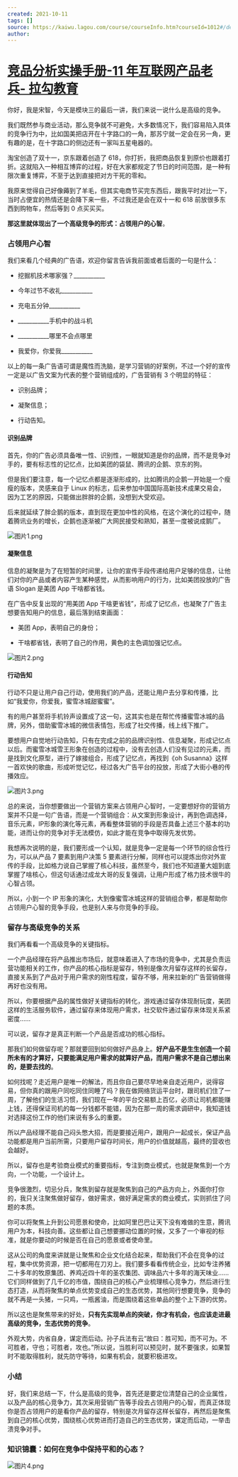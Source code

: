 ```yaml
---
created: 2021-10-11
tags: []
source: https://kaiwu.lagou.com/course/courseInfo.htm?courseId=1012#/detail/pc?id=8037
author: 
---
```


# [竞品分析实操手册-11 年互联网产品老兵- 拉勾教育](https://kaiwu.lagou.com/course/courseInfo.htm?courseId=1012#/detail/pc?id=8037)


你好，我是宋智，今天是模块三的最后一讲，我们来说一说什么是高级的竞争。

我们既然参与商业活动，那么竞争就不可避免，大多数情况下，我们容易陷入具体的竞争行为中，比如国美把店开在十字路口的一角，那苏宁就一定会在另一角，更有趣的是，在十字路口的侧边还有一家叫五星电器的。

淘宝创造了双十一，京东跟着创造了 618，你打折，我把商品恢复到原价也跟着打折。这就陷入一种相互博弈的过程，好在大家都规定了节日的时间范围，是一种有限次重复博弈，不至于达到直接把对方干死的零和。

我原来觉得自己好像薅到了羊毛，但其实电商节买完东西后，跟我平时对比一下， 当时占便宜的热情还是会降下来一些，不过我还是会在双十一和 618 前放很多东西到购物车，然后等到 0 点买买买。

**那这里就体现出了一个高级竞争的形式：占领用户的心智**。

### 占领用户心智

我们来看几个经典的广告语，欢迎你留言告诉我前面或者后面的一句是什么：

-   挖掘机技术哪家强？\_\_\_\_\_\_\_\_\_\_\_
    
-   今年过节不收礼\_\_\_\_\_\_\_\_\_\_\_
    
-   充电五分钟\_\_\_\_\_\_\_\_\_\_\_
    
-   \_\_\_\_\_\_\_\_\_\_\_手机中的战斗机
    
-   \_\_\_\_\_\_\_\_\_\_\_哪里不会点哪里
    
-   我爱你，你爱我\_\_\_\_\_\_\_\_\_\_\_
    

以上的每一条广告语可谓是魔性而洗脑，是学习营销的好案例，不过一个好的宣传一定是以广告文案为代表的整个营销组成的，广告营销有 3 个明显的特征：

-   识别品牌；
    
-   凝聚信息；
    
-   行动告知。
    

#### 识别品牌

首先，你的广告必须具备唯一性、识别性，一眼就知道是你的品牌，而不是竞争对手的，要有标志性的记忆点，比如美团的袋鼠、腾讯的企鹅、京东的狗。

但是我们要注意，每一个记忆点都是逐渐形成的，比如腾讯的企鹅一开始是一个瘦瘦的版本，灵感来自于 Linux 的标志，后来参加中国国际高新技术成果交易会，因为工艺的原因，只能做出胖胖的企鹅，没想到大受欢迎。

后来就延续了胖企鹅的版本，直到现在更加中性的风格，在这个演化的过程中，随着腾讯业务的增长，企鹅也逐渐被广大网民接受和熟知，甚至一度被说成鹅厂。

![图片1.png](https://s0.lgstatic.com/i/image6/M00/57/62/CioPOWE2I2-ANCtUABIr2KbrVNM511.png)

#### 凝聚信息

信息的凝聚是为了在短暂的时间里，让你的宣传手段传递给用户足够的信息，让他们对你的产品或者内容产生某种感觉，从而影响用户的行为，比如美团投放的广告语 Slogan 是美团 App 干啥都省钱。

在广告中反复出现的“用美团 App 干啥更省钱”，形成了记忆点，也凝聚了广告主想要告知用户的信息，最后落到结束画面：

-   美团 App，表明自己的身份；
    
-   干啥都省钱，表明了自己的作用，黄色的主色调加强记忆点。
    

![图片2.png](https://s0.lgstatic.com/i/image6/M01/57/5A/Cgp9HWE2I6CAb4LoABK70tqjNA8664.png)

#### 行动告知

行动不只是让用户自己行动，使用我们的产品，还能让用户去分享和传播，比如“我爱你，你爱我，蜜雪冰城甜蜜蜜”。

有的用户甚至将手机铃声设置成了这一句，这其实也是在帮忙传播蜜雪冰城的品牌，另外，借助蜜雪冰城的微信表情包，形成了社交传播，线上线下推广。

要想用户自觉地行动告知，只有在完成之前的品牌识别性、信息凝聚，形成记忆点以后。而蜜雪冰城雪王形象在创造的过程中，没有去创造人们没有见过的元素，而是找到文化原型，进行了嫁接组合，形成了记忆点，再找到《oh Susanna》这样一首欢快的歌曲，形成听觉记忆，经过各大广告平台的投放，形成了大街小巷的传播效应。

![图片3.png](https://s0.lgstatic.com/i/image6/M00/57/62/CioPOWE2I9WAEs_BABYlDBiCVOw296.png)

总的来说，当你想要做出一个营销方案来占领用户心智时，一定要想好你的营销方案并不只是一句广告语，而是一个营销组合：从文案到形象设计，再到色调选择，音乐元素，IP形象的演化等元素，再看整体营销的手段是否具备上述三个基本的功能，进而让你的竞争对手无法模仿，如此才能在竞争中取得先发优势。

我想再次说明的是，我们要形成一个认知，就是竞争一定是每一个环节的综合性行为，可以从产品 7 要素到用户决策 5 要素进行分解，同样也可以提炼出你对外宣传的手段，比如格力说自己掌握了核心科技，虽然至今，我们也不知道董大姐到底掌握了啥核心，但这句话通过成龙大哥的反复强调，让用户形成了格力技术很牛的心智占领。

所以，小到一个 IP 形象的演化，大到像蜜雪冰城这样的营销组合拳，都是帮助你占领用户心智的竞争手段，也是别人来与你竞争的手段。

### 留存与高级竞争的关系

我们再看看一个高级竞争的关键指标。

一个产品经理在将产品推出市场后，就意味着进入了市场的竞争中，尤其是负责运营功能相关的工作，你产品的核心指标是留存，特别是像次月留存这样的长留存，直接关系到了产品对于用户需求的刚性程度，留存不够，用来拉新的广告营销做得再好也没有用。

所以，你要根据产品的属性做好关键指标的转化，游戏通过留存体现耐玩度，美团这样的生活服务软件，通过留存来体现用户需求，社交软件通过留存来体现关系紧密度……

可以说，留存才是真正判断一个产品是否成功的核心指标。

那我们如何做留存呢？那就要回到如何做好产品身上。**好产品不是生生创造一个前所未有的才算好，只要能满足用户需求的就算好产品，而用户需求不是自己想出来的，是要去找的**。

如何找呢？走近用户是唯一的解法，而且你自己要尽早地亲自走近用户，说得容易，但你真的跟用户同吃同住同睡了吗？我在做网络货运平台时，跟司机们住了一周，了解他们的生活习惯，我们现在一年的平台交易额上百亿，必须让司机都能赚上钱，还得保证司机的每一分钱都不能错，因为在那一周的需求调研中，我知道钱对选择这份工作的他们来说有多么的重要。

所以产品经理不能自己闷头憋大招，而是要接近用户，跟用户一起成长，保证产品功能都是用户当前所需，只要用户留存时间长，用户的价值就越高，最终的营收也会越好。

所以，留存也是考验商业模式的重要指标，专注到商业模式，也就是聚焦到一个方向，一个功能，一个设计上。

竞争很激烈，切忌分兵，聚焦到留存就是聚焦到自己的产品方向上，外面你打你的，我只关注聚焦做好留存，做好需求，做好满足需求的商业模式，实则抓住了问题的本质。

你可以将聚焦上升到公司愿景和使命，比如阿里巴巴让天下没有难做的生意，腾讯用户为本，科技向善。这些都让自己想要挪动位置的时候，又多了一个审视的标准，就是你要动的时候是否在自己的愿景或者使命里。

这从公司的角度来讲就是让聚焦和企业文化结合起来，帮助我们不会在竞争的过程，集中优势资源，把一切都用在刀刃上。我们要多看看传统企业，比如专注养猪二十多年的牧原集团、养鸡近四十年的圣农集团、调味品六十多年的海天味业……它们同样做到了几千亿的市值，围绕自己的核心产业梳理核心竞争力，然后进行生态打造，从而将聚焦的单点优势变成自己的生态优势，其他同行想要竞争，竞争的就不再是一头猪，一只鸡，一瓶酱油，而是围绕着这些单品的整个上下游的优势。

所以这也是聚焦带来的好处，**只有先实现单点的突破，你才有机会，也应该走进最高级的竞争，生态优势的竞争**。

外观大势，内省自身，谋定而后动。孙子兵法有云“故曰：胜可知，而不可为。不可胜者，守也；可胜者，攻也。”所以说，当胜利可以预见时，就不要强求，如果暂时不能取得胜利，就先防守等待，如果有机会，就要积极进攻。

### 小结

好，我们来总结一下，什么是高级的竞争，首先还是要定位清楚自己的企业属性，以及产品的核心竞争力，其次采用营销广告等手段去占领用户的心智，而真正体现你是否占领用户的是看你产品的留存，特别是次月留存这样长留存，再然后是聚焦到自己的核心优势，围绕核心优势进而打造自己的生态优势，谋定而后动，一举击溃竞争对手。

### 知识锦囊：如何在竞争中保持平和的心态？

![图片4.png](https://s0.lgstatic.com/i/image6/M00/57/62/CioPOWE2JDKAG5mMAAJzraaNV98571.png)
